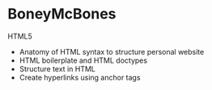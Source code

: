 # BoneyMcBones

HTML5
- Anatomy of HTML syntax to structure personal website
- HTML boilerplate and HTML doctypes
- Structure text in HTML
- Create hyperlinks using anchor tags
